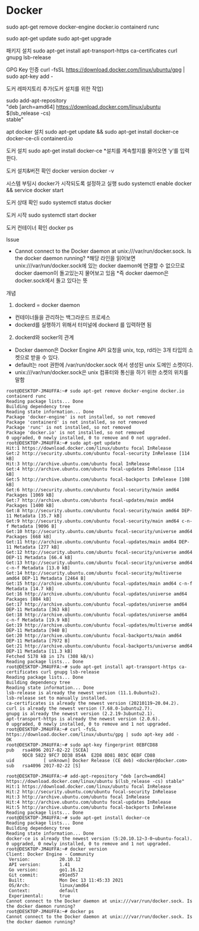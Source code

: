 # Docker

sudo apt-get remove docker-engine docker.io containerd runc

sudo apt-get update
sudo apt-get upgrade

패키지 설치
  sudo apt-get install apt-transport-https ca-certificates curl gnupg lsb-release

GPG Key 인증
  curl -fsSL https://download.docker.com/linux/ubuntu/gpg | sudo apt-key add -
<!-- sudo apt-key fingerprint 0EBFCD88 -->

도커 레파지토리 추가(도커 설치를 위한 작업)
<!--   add-apt-repository "deb [arch=amd64] https://download.docker.com/linux/ubuntu $(lsb_release -cs) stable" -->
sudo add-apt-repository \
"deb [arch=amd64] https://download.docker.com/linux/ubuntu \
$(lsb_release -cs) \
stable"

apt docker 설치
  sudo apt-get update && sudo apt-get install docker-ce docker-ce-cli containerd.io

도커 설치
  sudo apt-get install docker-ce
  *설치를 계속할지를 물어오면 ‘y’를 입력한다.

도커 설치&버전 확인
  docker version
  docker -v
  
시스템 부팅시 docker가 시작되도록 설정하고 실행
  sudo systemctl enable docker && service docker start
  
도커 상태 확인
  sudo systemctl status docker

도커 시작
  sudo systemctl start docker
 
도커 컨테이너 확인
  docker ps
  
Issue
  - Cannot connect to the Docker daemon at unix:///var/run/docker.sock. Is the docker daemon running?
  *해당 라인을 읽어보면 unix:///var/run/docker.sock에 있는 docker daemon에 연결할 수 없으므로 docker daemon이 돌고있는지 물어보고 있음
  *즉 docker daemon은 docker.sock에서 돌고 있다는 뜻
  
  

개념
1. dockerd = docker daemon
  - 컨테이너들을 관리하는 백그라운드 프로세스
  - dockerd를 실행하기 위해서 터미널에 dockerd 를 입력하면 됨
2. dockerd와 socker의 관계
  - Docker daemon은 Docker Engine API 요청을 unix, tcp, rd라는 3개 타입의 소켓으로 받을 수 있다.
  - default는 root 권한에 /var/run/docker.sock 에서 생성된 unix 도메인 소켓이다.
  - unix:///var/run/docker.sock은 unix 컴퓨터와 통신을 하기 위한 소켓의 위치를 말함


```console
root@DESKTOP-JM4UFFA:~# sudo apt-get remove docker-engine docker.io containerd runc
Reading package lists... Done
Building dependency tree
Reading state information... Done
Package 'docker-engine' is not installed, so not removed
Package 'containerd' is not installed, so not removed
Package 'runc' is not installed, so not removed
Package 'docker.io' is not installed, so not removed
0 upgraded, 0 newly installed, 0 to remove and 0 not upgraded.
root@DESKTOP-JM4UFFA:~# sudo apt-get update
Hit:1 https://download.docker.com/linux/ubuntu focal InRelease
Get:2 http://security.ubuntu.com/ubuntu focal-security InRelease [114 kB]
Hit:3 http://archive.ubuntu.com/ubuntu focal InRelease
Get:4 http://archive.ubuntu.com/ubuntu focal-updates InRelease [114 kB]
Get:5 http://archive.ubuntu.com/ubuntu focal-backports InRelease [108 kB]
Get:6 http://security.ubuntu.com/ubuntu focal-security/main amd64 Packages [1069 kB]
Get:7 http://archive.ubuntu.com/ubuntu focal-updates/main amd64 Packages [1400 kB]
Get:8 http://security.ubuntu.com/ubuntu focal-security/main amd64 DEP-11 Metadata [35.7 kB]
Get:9 http://security.ubuntu.com/ubuntu focal-security/main amd64 c-n-f Metadata [9096 B]
Get:10 http://security.ubuntu.com/ubuntu focal-security/universe amd64 Packages [668 kB]
Get:11 http://archive.ubuntu.com/ubuntu focal-updates/main amd64 DEP-11 Metadata [277 kB]
Get:12 http://security.ubuntu.com/ubuntu focal-security/universe amd64 DEP-11 Metadata [66.4 kB]
Get:13 http://security.ubuntu.com/ubuntu focal-security/universe amd64 c-n-f Metadata [13.0 kB]
Get:14 http://security.ubuntu.com/ubuntu focal-security/multiverse amd64 DEP-11 Metadata [2464 B]
Get:15 http://archive.ubuntu.com/ubuntu focal-updates/main amd64 c-n-f Metadata [14.7 kB]
Get:16 http://archive.ubuntu.com/ubuntu focal-updates/universe amd64 Packages [884 kB]
Get:17 http://archive.ubuntu.com/ubuntu focal-updates/universe amd64 DEP-11 Metadata [363 kB]
Get:18 http://archive.ubuntu.com/ubuntu focal-updates/universe amd64 c-n-f Metadata [19.9 kB]
Get:19 http://archive.ubuntu.com/ubuntu focal-updates/multiverse amd64 DEP-11 Metadata [940 B]
Get:20 http://archive.ubuntu.com/ubuntu focal-backports/main amd64 DEP-11 Metadata [7972 B]
Get:21 http://archive.ubuntu.com/ubuntu focal-backports/universe amd64 DEP-11 Metadata [11.3 kB]
Fetched 5178 kB in 17s (308 kB/s)
Reading package lists... Done
root@DESKTOP-JM4UFFA:~# sudo apt-get install apt-transport-https ca-certificates curl gnupg lsb-release
Reading package lists... Done
Building dependency tree
Reading state information... Done
lsb-release is already the newest version (11.1.0ubuntu2).
lsb-release set to manually installed.
ca-certificates is already the newest version (20210119~20.04.2).
curl is already the newest version (7.68.0-1ubuntu2.7).
gnupg is already the newest version (2.2.19-3ubuntu2.1).
apt-transport-https is already the newest version (2.0.6).
0 upgraded, 0 newly installed, 0 to remove and 1 not upgraded.
root@DESKTOP-JM4UFFA:~# curl -fsSL https://download.docker.com/linux/ubuntu/gpg | sudo apt-key add -
OK
root@DESKTOP-JM4UFFA:~# sudo apt-key fingerprint 0EBFCD88
pub   rsa4096 2017-02-22 [SCEA]
      9DC8 5822 9FC7 DD38 854A  E2D8 8D81 803C 0EBF CD88
uid           [ unknown] Docker Release (CE deb) <docker@docker.com>
sub   rsa4096 2017-02-22 [S]

root@DESKTOP-JM4UFFA:~# add-apt-repository "deb [arch=amd64] https://download.docker.com/linux/ubuntu $(lsb_release -cs) stable"
Hit:1 https://download.docker.com/linux/ubuntu focal InRelease
Hit:2 http://security.ubuntu.com/ubuntu focal-security InRelease
Hit:3 http://archive.ubuntu.com/ubuntu focal InRelease
Hit:4 http://archive.ubuntu.com/ubuntu focal-updates InRelease
Hit:5 http://archive.ubuntu.com/ubuntu focal-backports InRelease
Reading package lists... Done
root@DESKTOP-JM4UFFA:~# sudo apt-get install docker-ce
Reading package lists... Done
Building dependency tree
Reading state information... Done
docker-ce is already the newest version (5:20.10.12~3-0~ubuntu-focal).
0 upgraded, 0 newly installed, 0 to remove and 1 not upgraded.
root@DESKTOP-JM4UFFA:~# docker version
Client: Docker Engine - Community
 Version:           20.10.12
 API version:       1.41
 Go version:        go1.16.12
 Git commit:        e91ed57
 Built:             Mon Dec 13 11:45:33 2021
 OS/Arch:           linux/amd64
 Context:           default
 Experimental:      true
Cannot connect to the Docker daemon at unix:///var/run/docker.sock. Is the docker daemon running?
root@DESKTOP-JM4UFFA:~# docker ps
Cannot connect to the Docker daemon at unix:///var/run/docker.sock. Is the docker daemon running?
```
